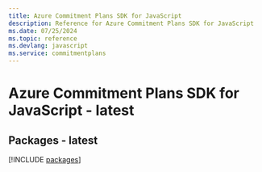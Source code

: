 ```yaml
---
title: Azure Commitment Plans SDK for JavaScript
description: Reference for Azure Commitment Plans SDK for JavaScript
ms.date: 07/25/2024
ms.topic: reference
ms.devlang: javascript
ms.service: commitmentplans
---
```

# Azure Commitment Plans SDK for JavaScript - latest
## Packages - latest
[!INCLUDE [packages](commitment-plans-index.md)]